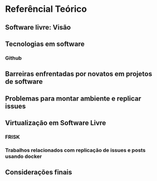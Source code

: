 # Referêncial Teórico

## Software livre: Visão

## Tecnologias em software

### Github

## Barreiras enfrentadas por novatos em projetos de software

## Problemas para montar ambiente e replicar issues

## Virtualização em Software Livre

### FRISK

### Trabalhos relacionados com replicação de issues e posts usando docker

## Considerações finais